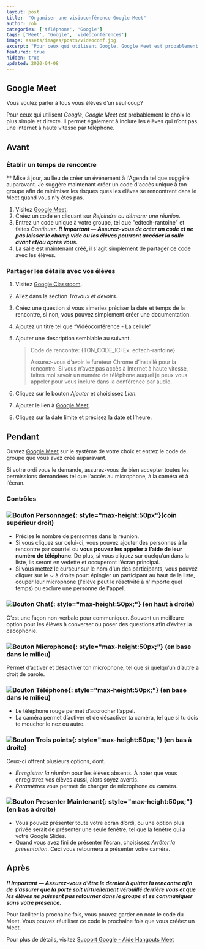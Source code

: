 ```yaml
---
layout: post
title:  "Organiser une visioconférence Google Meet"
author: rob
categories: ['téléphone', 'Google']
tags: ['Meet', 'Google', 'vidéoconférences']
image: assets/images/posts/videoconf.jpg
excerpt: "Pour ceux qui utilisent Google, Google Meet est probablement le choix le plus facile pour vous."
featured: true
hidden: true
updated: 2020-04-08
---
```


## Google Meet
Vous voulez parler à tous vous élèves d’un seul coup?

Pour ceux qui utilisent _Google_, _Google Meet_ est probablement le choix le plus simple et directe. Il permet également à inclure les élèves qui n’ont pas une internet à haute vitesse par téléphone.

## Avant
### Établir un temps de rencontre
** Mise à jour, au lieu de créer un événement à l'Agenda tel que suggéré auparavant. Je suggère maintenant créer un code d'accès unique à ton groupe afin de minimiser les risques ques les élèves se rencontrent dans le Meet quand vous n'y êtes pas.

1. Visitez [Google Meet](https://meet.google.com/).
2. Créez un code en cliquant sur _Rejoindre ou démarer une réunion_.
3. Entrez un code unique à votre groupe, tel que "edtech-rantoine" et faites _Continuer_. ___!! Important — Assurez-vous de créer un code et ne pas laisser le champ vide ou les élèves pourront accéder la salle avant et/ou après vous.___
4. La salle est maintenant créé, il s'agit simplement de partager ce code avec les élèves.

### Partager les détails avec vos élèves
1. Visitez [Google Classroom](https://classroom.google.com).
2. Allez dans la section _Travaux et devoirs_.
3. Créez une question si vous aimeriez préciser la date et temps de la rencontre, si non, vous pouvez simplement créer une documentation.
4. Ajoutez un titre tel que “Vidéoconférence - La cellule”
5. Ajouter une description semblable au suivant.

    > Code de rencontre: {TON_CODE_ICI Ex: edtech-rantoine}
    >
    > Assurez-vous d’avoir le fureteur Chrome d’installé pour la rencontre. Si vous n’avez pas accès à Internet à haute vitesse, faites moi savoir un numéro de téléphone auquel je peux vous appeler pour vous inclure dans la conférence par audio.


6. Cliquez sur le bouton _Ajouter_ et choisissez _Lien_.
7. Ajouter le lien à [Google Meet](https://meet.google.com/).
8. Cliquez sur la date limite et précisez la date et l’heure.

## Pendant

Ouvrez [Google Meet](https://meet.google.com/) sur le système de votre choix et entrez le code de groupe que vous avez créé auparavant.

Si votre ordi vous le demande, assurez-vous de bien accepter toutes les permissions demandées tel que l’accès au microphone, à la caméra et à l’écran.

### Contrôles
### ![Bouton Personnage]({{site.baseurl}}/assets/images/posts/visio-participants.png){: style="max-height:50px"}(coin supérieur droit)
* Précise le nombre de personnes dans la réunion.
* Si vous cliquez sur celui-ci, vous pouvez ajouter des personnes à la rencontre par courriel  ou __vous pouvez les appeler à l’aide de leur numéro de téléphone__. De plus, si vous cliquez sur quelqu’un dans la liste, ils seront en vedette et occuperont l’écran principal.
* Si vous mettez le curseur sur le nom d'un des participants, vous pouvez cliquer sur le ⌄ à droite pour: épingler un participant au haut de la liste, couper leur microphone (l'élève peut le réactivité à n'importe quel temps) ou exclure une personne de l'appel.

### ![Bouton Chat]({{site.baseurl}}/assets/images/posts/visio-chat.png){: style="max-height:50px;"} (en haut à droite)
C’est une façon non-verbale pour communiquer. Souvent un meilleure option pour les élèves à converser ou poser des questions afin d’évitez la cacophonie. 

### ![Bouton Microphone]({{site.baseurl}}/assets/images/posts/visio-microphone.png){: style="max-height:50px;"} (en base dans le milieu)
Permet d’activer et désactiver ton microphone, tel que si quelqu’un d’autre a droit de parole.

### ![Bouton Téléphone]({{site.baseurl}}/assets/images/posts/visio-end.png){: style="max-height:50px;"} (en base dans le milieu)
* Le téléphone rouge permet d’accrocher l’appel.
* La caméra permet d’activer et de désactiver ta caméra, tel que si tu dois te moucher le nez ou autre.

### ![Bouton Trois points]({{site.baseurl}}/assets/images/posts/visio-trois-points.png){: style="max-height:50px;"} (en bas à droite)
Ceux-ci offrent plusieurs options, dont.
* _Enregistrer la réunion_ pour les élèves absents. À noter que vous enregistrez vos élèves aussi, alors soyez avertis.
* _Paramètres_ vous permet de changer de microphone ou caméra.

### ![Bouton Presenter Maintenant]({{site.baseurl}}/assets/images/posts/visio-presenter.png){: style="max-height:50px;"} (en bas à droite)
* Vous pouvez présenter toute votre écran d’ordi, ou une option plus privée serait de présenter une seule fenêtre, tel que la fenêtre qui a votre Google Slides.
* Quand vous avez fini de présenter l’écran, choisissez _Arrêter la présentation_. Ceci vous retournera à présenter votre caméra.

## Après

___!! Important — Assurez-vous d'être le dernier à quitter la rencontre afin de s'assurer que la porte soit virtuellement vérouillé derrière vous et que les élèves ne puissent pas retourner dans le groupe et se communiquer sans votre présence.___

Pour faciliter la prochaine fois, vous pouvez garder en note le code du Meet. Vous pouvez réutiliser ce code la prochaine fois que vous crééez un Meet.

Pour plus de détails, visitez [Support Google - Aide Hangouts Meet](https://support.google.com/meet/answer/9303069?co=GENIE.Platform%3DDesktop&hl=fr)